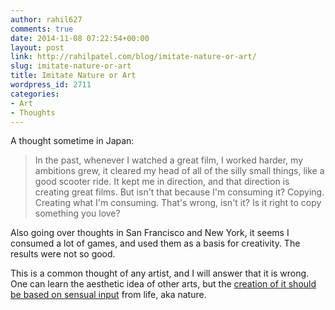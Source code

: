 ```yaml
---
author: rahil627
comments: true
date: 2014-11-08 07:22:54+00:00
layout: post
link: http://rahilpatel.com/blog/imitate-nature-or-art/
slug: imitate-nature-or-art
title: Imitate Nature or Art
wordpress_id: 2711
categories:
- Art
- Thoughts
---
```


A thought sometime in Japan:


<blockquote>In the past, whenever I watched a great film, I worked harder, my ambitions grew, it cleared my head of all of the silly small things, like a good scooter ride. It kept me in direction, and that direction is creating great films. But isn't that because I'm consuming it? Copying. Creating what I'm consuming. That's wrong, isn't it? Is it right to copy something you love?</blockquote>



Also going over thoughts in San Francisco and New York, it seems I consumed a lot of games, and used them as a basis for creativity. The results were not so good.

This is a common thought of any artist, and I will answer that it is wrong. One can learn the aesthetic idea of other arts, but the [creation of it should be based on sensual input](http://www.rahilpatel.com/blog/a-design-strategy-for-data) from life, aka nature.
